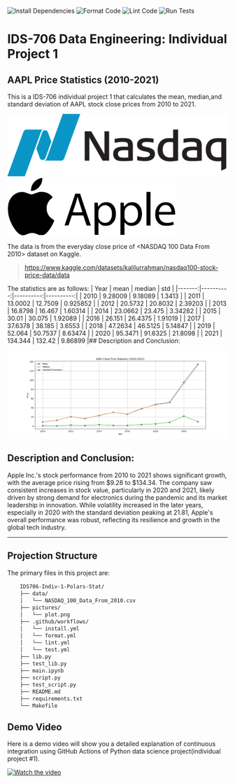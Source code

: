 ![Install Dependencies](https://github.com/haobo-yuan/IDS706-Indiv-1-Polars-Stat/actions/workflows/install.yml/badge.svg)
![Format Code](https://github.com/haobo-yuan/IDS706-Indiv-1-Polars-Stat/actions/workflows/format.yml/badge.svg)
![Lint Code](https://github.com/haobo-yuan/IDS706-Indiv-1-Polars-Stat/actions/workflows/lint.yml/badge.svg)
![Run Tests](https://github.com/haobo-yuan/IDS706-Indiv-1-Polars-Stat/actions/workflows/test.yml/badge.svg)

# IDS-706 Data Engineering: Individual Project 1
## AAPL Price Statistics (2010-2021)
This is a IDS-706 individual project 1 that calculates the mean, median,and standard deviation of AAPL stock close prices from 2010 to 2021.

![Logo Nasdaq](pictures/Logo_Nasdaq.png)![Logo AAPL](pictures/Logo_AAPL.png)

The data is from the everyday close price of <NASDAQ 100 Data From 2010> dataset on Kaggle.
>https://www.kaggle.com/datasets/kalilurrahman/nasdaq100-stock-price-data/data 

The statistics are as follows:
|   Year |      mean |    median |       std |
|-------:|----------:|----------:|----------:|
|   2010 |   9.28009 |   9.18089 |  1.3413   |
|   2011 |  13.0002  |  12.7509  |  0.925852 |
|   2012 |  20.5732  |  20.8032  |  2.39203  |
|   2013 |  16.8798  |  16.467   |  1.60314  |
|   2014 |  23.0662  |  23.475   |  3.34282  |
|   2015 |  30.01    |  30.075   |  1.92089  |
|   2016 |  26.151   |  26.4375  |  1.91019  |
|   2017 |  37.6378  |  38.185   |  3.6553   |
|   2018 |  47.2634  |  46.5125  |  5.14847  |
|   2019 |  52.064   |  50.7537  |  8.63474  |
|   2020 |  95.3471  |  91.6325  | 21.8098   |
|   2021 | 134.344   | 132.42    |  9.86899  |## Description and Conclusion:


![Plot](pictures/plot.png)

## Description and Conclusion:
Apple Inc.'s stock performance from 2010 to 2021 shows significant growth, with the average
price rising from $9.28 to $134.34. The company saw consistent increases in stock value, 
particularly in 2020 and 2021, likely driven by strong demand for electronics during the pandemic
and its market leadership in innovation. While volatility increased in the later years, especially
in 2020 with the standard deviation peaking at 21.81, Apple's overall performance was robust,
reflecting its resilience and growth in the global tech industry.

---

## Projection Structure
The primary files in this project are:
```
    IDS706-Indiv-1-Polars-Stat/
    ├── data/
    │   └── NASDAQ_100_Data_From_2010.csv
    ├── pictures/
    │   └── plot.png
    ├── .github/workflows/
    │   └── install.yml
    │   └── format.yml
    │   └── lint.yml
    │   └── test.yml
    ├── lib.py
    ├── test_lib.py
    ├── main.ipynb
    ├── script.py
    ├── test_script.py
    ├── README.md
    ├── requirements.txt
    └── Makefile
```

## Demo Video
Here is a demo video will show you a detailed explanation of continuous integration using GitHub Actions of Python data science project(individual project #1).

[![Watch the video](https://img.youtube.com/vi/yJRoMepMxO8/maxresdefault.jpg)](https://youtu.be/yJRoMepMxO8)
